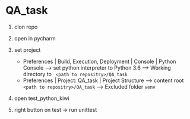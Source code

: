 # QA_task

1) clon repo
2) open in pycharm
3) set project
    - Preferences | Build, Execution, Deployment | Console | Python Console
        --> set python interpreter to Python 3.6
        --> Working directory to ``` <path to repositry>/QA_task```
    - Preferences | Project: QA_task | Project Structure
        --> content root ``` <path to repositry>/QA_task```
        --> Excluded folder ```venv```

4) open test_python_kiwi
5) right button on test -> run unittest